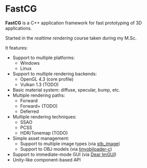 # FastCG

**FastCG** is a C++ application framework for fast prototyping of 3D applications.

Started in the *realtime rendering* course taken during my M.Sc.

It features:

 - Support to multiple platforms:
    - Windows
    - Linux
 - Support to multiple rendering backends:
    - OpenGL 4.3 (core profile)
    - Vulkan 1.3 (TODO)
 - Basic material system: diffuse, specular, bump, etc.
 - Multiple rendering paths: 
    - Forward 
    - Forward+ (TODO)
    - Deferred
 - Multiple rendering techniques:
    - SSAO
    - PCSS
    - HDR/Tonemap (TODO)
 - Simple asset management:
    - Support to multiple image types (via [stb_image](https://github.com/nothings/stb/blob/master/stb_image.h))
    - Support to OBJ models (via [tinyobjloader-c](https://github.com/syoyo/tinyobjloader-c))
 - Support to immediate-mode GUI (via [Dear ImGUI](https://github.com/ocornut/imgui))
 - Unity-like component-based API